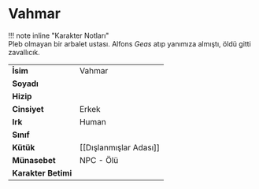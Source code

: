 # Vahmar   
  
  
!!! note inline "Karakter Notları"  
	Pleb olmayan bir arbalet ustası. Alfons *Geas* atıp yanımıza almıştı, öldü gitti zavallıcık.  
  
  
|  |  |  
|---|---|  
| **İsim** | Vahmar |  
| **Soyadı** |  |  
| **Hizip** |  |  
| **Cinsiyet** | Erkek |  
| **Irk** | Human |  
| **Sınıf** |  |  
| **Kütük** | [[Dışlanmışlar Adası]] |  
| **Münasebet** | NPC - Ölü |  
| **Karakter Betimi** |  |  
